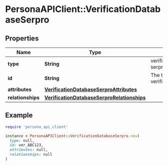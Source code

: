 # PersonaAPIClient::VerificationDatabaseSerpro

## Properties

| Name | Type | Description | Notes |
| ---- | ---- | ----------- | ----- |
| **type** | **String** | verification/database-serpro | [optional] |
| **id** | **String** | The token of the verification | [optional] |
| **attributes** | [**VerificationDatabaseSerproAttributes**](VerificationDatabaseSerproAttributes.md) |  | [optional] |
| **relationships** | [**VerificationDatabaseSerproRelationships**](VerificationDatabaseSerproRelationships.md) |  | [optional] |

## Example

```ruby
require 'persona_api_client'

instance = PersonaAPIClient::VerificationDatabaseSerpro.new(
  type: null,
  id: ver_ABC123,
  attributes: null,
  relationships: null
)
```

